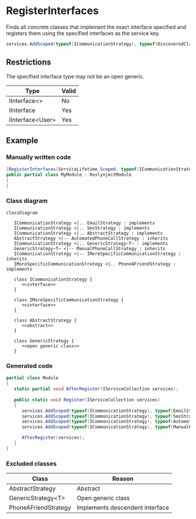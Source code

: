# RegisterInterfaces

Finds all concrete classes that implement the exact
interface specified and registers them using the
specified interfaces as the service key.

```c#
services.AddScoped(typeof(ICommunicationStrategy), typeof(DiscoveredClass));
```

## Restrictions
The specified interface type may not be an open generic.

| Type | Valid |
| - | - |
| IInterface&lt;&gt; | No |
| IInterface | Yes |
| IInterface&lt;User&gt; | Yes |

## Example
### Manually written code
```c#
[RegisterInterfaces(ServiceLifetime.Scoped, typeof(ICommunicationStrategy))]
public partial class MyModule : RoslynjectModule
{
}
```

### Class diagram
```mermaid
classDiagram

   ICommunicationStrategy <|.. EmailStrategy : implements
   ICommunicationStrategy <|.. SmsStrategy : implements
   ICommunicationStrategy <|.. AbstractStrategy : implements
   AbstractStrategy <|-- AutomatedPhoneCallStrategy : inherits
   ICommunicationStrategy <|.. GenericStrategy~T~ : implements
   GenericStrategy~T~ <|-- ManualPhoneCallStrategy : inherits
   ICommunicationStrategy <|-- IMoreSpecificCommunicationStrategy : inherits
   IMoreSpecificCommunicationStrategy <|.. PhoneAFriendStrategy : implements

   class ICommunicationStrategy {
      <<interface>>
   }

   class IMoreSpecificCommunicationStrategy {
      <<interface>>
   }

   class AbstractStrategy {
      <<abstract>>
   }

   class GenericStrategy {
      <<open generic class>>
   }
```

### Generated code
```c#
partial class Module
{
   static partial void AfterRegister(IServiceCollection services);
        
   public static void Register(IServiceCollection services)
   {
      services.AddScoped(typeof(ICommunicationStrategy), typeof(EmailStrategy));
      services.AddScoped(typeof(ICommunicationStrategy), typeof(SmsStrategy));
      services.AddScoped(typeof(ICommunicationStrategy), typeof(AutomatedPhoneCallStrategy));
      services.AddScoped(typeof(ICommunicationStrategy), typeof(ManualPhoneCallStrategy));

      AfterRegister(services);
   }
}
```

### Excluded classes
| Class | Reason |
| - | - |
| AbstractStrategy | Abstract |
| GenericStrategy&lt;T&gt; | Open generic class |
| PhoneAFriendStrategy | Implements descendent interface |

